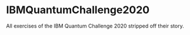 # IBMQuantumChallenge2020
All exercises of the IBM Quantum Challenge 2020 stripped off their story.
